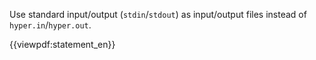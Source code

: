 Use standard input/output (`stdin`/`stdout`) as input/output files instead of `hyper.in`/`hyper.out`.

{{viewpdf:statement_en}}